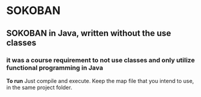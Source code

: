 # SOKOBAN
## SOKOBAN in Java, written without the use classes

### it was a course requirement to not use classes and only utilize functional programming in Java

**To run**
  Just compile and execute. Keep the map file that you intend to use, in the same project folder.
